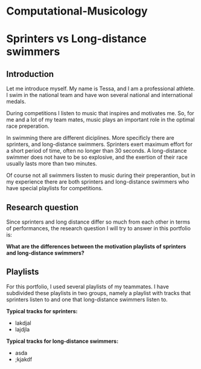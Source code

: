 # Computational-Musicology
# Sprinters vs Long-distance swimmers


## Introduction 
Let me introduce myself. My name is Tessa, and I am a professional athlete. I swim in the national team and have won several national and international medals. 

During competitions I listen to music that inspires and motivates me. So, for me and a lot of my team mates, music plays an important role in the optimal race preperation. 

In swimming there are different diciplines. More specificly there are sprinters, and long-distance swimmers. Sprinters exert maximum effort for a short period of time, often no longer than 30 seconds. A long-distance swimmer does not have to be so explosive, and the exertion of their race usually lasts more than two minutes. 

Of course not all swimmers lissten to music during their preperantion, but in my experience there are both sprinters and long-distance swimmers who have special playlists for competitions. 

## Research question

Since sprinters and long distance differ so much from each other in terms of performances, the research question I will try to answer in this portfolio is: 

**What are the differences between the motivation playlists of sprinters and long-distance swimmers?**


## Playlists 

For this portfolio, I used several playlists of my teammates. I have subdivided these playlists in two groups, namely a playlist with tracks that sprinters listen to and one that long-distance swimmers listen to. 

**Typical tracks for sprinters:**

* lakdjal
* lajdjla

**Typical tracks for long-distance swimmers:**
* asda
* ;kjakdf